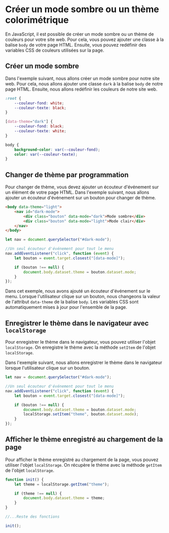# Créer un mode sombre ou un thème colorimétrique

En JavaScript, il est possible de créer un mode sombre ou un thème de couleurs pour votre site web. Pour cela, vous pouvez ajouter une classe à la balise `body` de votre page HTML. Ensuite, vous pouvez redéfinir des variables CSS de couleurs utilisées sur la page.

## Créer un mode sombre

Dans l'exemple suivant, nous allons créer un mode sombre pour notre site web. Pour cela, nous allons ajouter une classe `dark` à la balise `body` de notre page HTML. Ensuite, nous allons redéfinir les couleurs de notre site web.

```css
:root {
    --couleur-fond: white;
    --couleur-texte: black;
}

[data-theme="dark"] {
    --couleur-fond: black;
    --couleur-texte: white;
}

body {
    background-color: var(--couleur-fond);
    color: var(--couleur-texte);
}
```

## Changer de thème par programmation

Pour changer de thème, vous devez ajouter un écouteur d'événement sur un élément de votre page HTML. Dans l'exemple suivant, nous allons ajouter un écouteur d'événement sur un bouton pour changer de thème.

```html
<body data-theme="light">
    <nav id="dark-mode">
        <div class="bouton" data-mode="dark">Mode sombre</div>
        <div class="bouton" data-mode="light">Mode clair</div>
    </nav>
</body>
```

```javascript
let nav = document.querySelector("#dark-mode");

//Un seul écouteur d'événement pour tout le menu
nav.addEventListener("click", function (event) {
    let bouton = event.target.closest("[data-mode]");

    if (bouton !== null) {
        document.body.dataset.theme = bouton.dataset.mode;
    }
});
```

Dans cet exemple, nous avons ajouté un écouteur d'événement sur le menu. Lorsque l'utilisateur clique sur un bouton, nous changeons la valeur de l'attribut `data-theme` de la balise `body`. Les variables CSS sont automatiquement mises à jour pour l'ensemble de la page.

## Enregistrer le thème dans le navigateur avec `localStorage`

Pour enregistrer le thème dans le navigateur, vous pouvez utiliser l'objet `localStorage`. On enregistre le thème avec la méthode `setItem` de l'objet `localStorage`.

Dans l'exemple suivant, nous allons enregistrer le thème dans le navigateur lorsque l'utilisateur clique sur un bouton.

```javascript
let nav = document.querySelector("#dark-mode");

//Un seul écouteur d'événement pour tout le menu
nav.addEventListener("click", function (event) {
    let bouton = event.target.closest("[data-mode]");

    if (bouton !== null) {
        document.body.dataset.theme = bouton.dataset.mode;
        localStorage.setItem("theme", bouton.dataset.mode);
    }
});
```

## Afficher le thème enregistré au chargement de la page

Pour afficher le thème enregistré au chargement de la page, vous pouvez utiliser l'objet `localStorage`. On récupère le thème avec la méthode `getItem` de l'objet `localStorage`.

```javascript
function init() {
    let theme = localStorage.getItem("theme");

    if (theme !== null) {
        document.body.dataset.theme = theme;
    }
}

//...Reste des fonctions

init();
```
